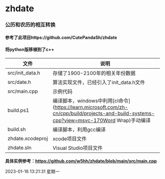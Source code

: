 # zhdate
### 公历和农历的相互转换
#### 参考了此项目https://github.com/CutePandaSh/zhdate
#### 将python版移植到了c++

| 文件 | 说明 |
| ------------ | ------------ |
| src/init_data.h | 存储了1900-2100年的相关年份数据 |
| src/date.h | 算法实现文件，已经引入了init_data.h文件 |
| src/main.cpp | 示例代码 |
| build.ps1 | 编译脚本，windows中利用[cl命令](https://learn.microsoft.com/zh-cn/cpp/build/projects-and-build-systems-cpp?view=msvc-170Word Wrap)手动编译 |
| build.sh | 编译脚本，利用gcc编译 |
| zhdate.xcodeproj | xcode项目文件 |
| zhdate.sln | Visual Studio项目文件 |

**具体实例参考：https://github.com/w5hh/zhdate/blob/main/src/main.cpp**

2023-01-16 13:21:31 星期一